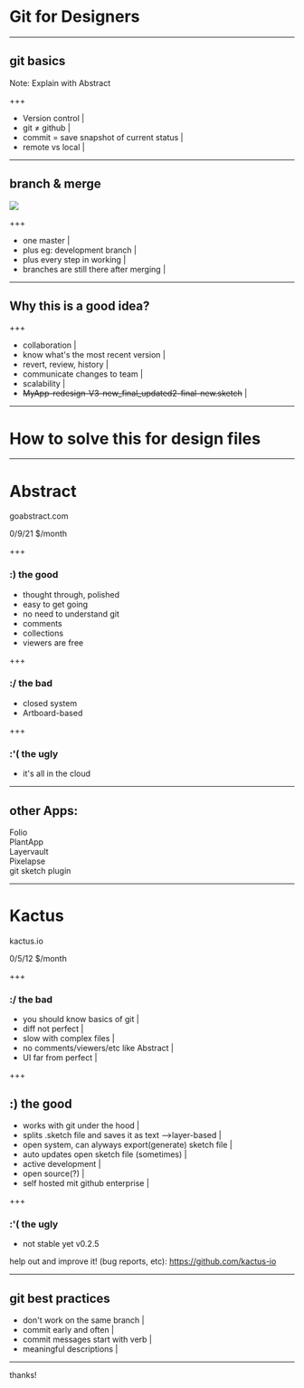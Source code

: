 # Git for Designers

---

## git basics 

Note:
Explain with Abstract

+++

- Version control |
- git ≠ github |
- commit = save snapshot of current status |
- remote vs local |

---

## branch & merge
![](http://palo-it.com/wp-content/uploads/Feature-Branch.png)

+++

- one master |
- plus eg: development branch |
- plus every step in working |
- branches are still there after merging |

---

## Why this is a good idea?

+++

- collaboration |
- know what's the most recent version |
- revert, review, history |
- communicate changes to team |
- scalability |
- ~~MyApp-redesign-V3-new_final_updated2-final-new.sketch~~ |

---

# How to solve this for design files

---

# Abstract
goabstract.com 

0/9/21 $/month 

+++

### :) the good
- thought through, polished 
- easy to get going
- no need to understand git
- comments
- collections
- viewers are free

+++

###  :/ the bad
- closed system
- Artboard-based

+++

### :'( the ugly
- it's all in the cloud 

---

## other Apps:
Folio  
PlantApp  
Layervault  
Pixelapse  
git sketch plugin

---

# Kactus
kactus.io

0/5/12 $/month

+++

### :/ the bad
- you should know basics of git |
- diff not perfect |
- slow with complex files |
- no comments/viewers/etc like Abstract |
- UI far from perfect |

+++


## :) the good
- works with git under the hood |
- splits .sketch file and saves it as text -->layer-based |
- open system, can alyways export(generate) sketch file  |
- auto updates open sketch file (sometimes) |
- active development |
- open source(?) |
- self hosted mit github enterprise |

+++

### :'( the ugly
- not stable yet v0.2.5 

help out and improve it! (bug reports, etc): https://github.com/kactus-io 

---

## git best practices 
- don't work on the same branch |
- commit early and often |
- commit messages start with verb |
- meaningful descriptions |

---

thanks!
